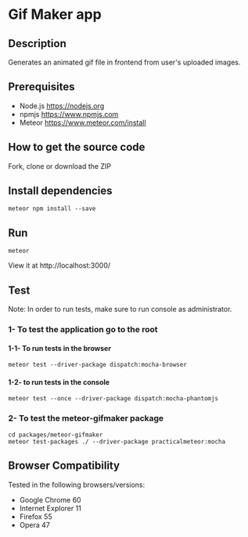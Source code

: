 # Gif Maker app
## Description
Generates an animated gif file in frontend from user's uploaded images.
## Prerequisites
* Node.js https://nodejs.org
* npmjs https://www.npmjs.com
* Meteor https://www.meteor.com/install
## How to get the source code
Fork, clone or download the ZIP
## Install dependencies
```range
meteor npm install --save
```
## Run
 ```range
 meteor
```
View it at http://localhost:3000/
## Test
 Note: In order to run tests, make sure to run console as administrator.
### 1- To test the application go to the root
#### 1-1- To run tests in the browser
 ```range
 meteor test --driver-package dispatch:mocha-browser
 ```
#### 1-2- to run tests in the console
 ```range
 meteor test --once --driver-package dispatch:mocha-phantomjs
 ```
### 2- To test the meteor-gifmaker package
 ```range
 cd packages/meteor-gifmaker
 meteor test-packages ./ --driver-package practicalmeteor:mocha
```
## Browser Compatibility
Tested in the following browsers/versions:
* Google Chrome 60
* Internet Explorer 11
* Firefox 55
* Opera 47